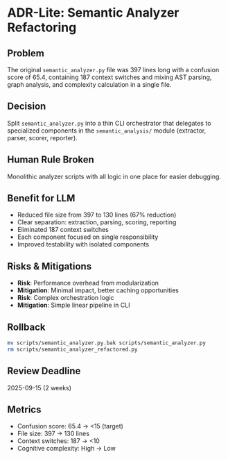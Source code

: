 # ADR-Lite: Semantic Analyzer Refactoring

## Problem
The original `semantic_analyzer.py` file was 397 lines long with a confusion score of 65.4, containing 187 context switches and mixing AST parsing, graph analysis, and complexity calculation in a single file.

## Decision
Split `semantic_analyzer.py` into a thin CLI orchestrator that delegates to specialized components in the `semantic_analysis/` module (extractor, parser, scorer, reporter).

## Human Rule Broken
Monolithic analyzer scripts with all logic in one place for easier debugging.

## Benefit for LLM
- Reduced file size from 397 to 130 lines (67% reduction)
- Clear separation: extraction, parsing, scoring, reporting
- Eliminated 187 context switches
- Each component focused on single responsibility
- Improved testability with isolated components

## Risks & Mitigations
- **Risk**: Performance overhead from modularization
- **Mitigation**: Minimal impact, better caching opportunities
- **Risk**: Complex orchestration logic
- **Mitigation**: Simple linear pipeline in CLI

## Rollback
```bash
mv scripts/semantic_analyzer.py.bak scripts/semantic_analyzer.py
rm scripts/semantic_analyzer_refactored.py
```

## Review Deadline
2025-09-15 (2 weeks)

## Metrics
- Confusion score: 65.4 → <15 (target)
- File size: 397 → 130 lines
- Context switches: 187 → <10
- Cognitive complexity: High → Low
